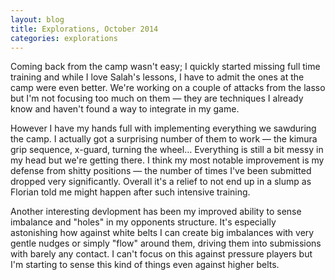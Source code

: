 ```yaml
---
layout: blog
title: Explorations, October 2014
categories: explorations
---
```

Coming back from the camp wasn't easy; I quickly started missing full time training and while I love Salah's lessons, I have to admit the ones at the camp were even better. We're working on a couple of attacks from the lasso but I'm not focusing too much on them — they are techniques I already know and haven't found a way to integrate in my game.

However I have my hands full with implementing everything we sawduring the camp. I actually got a surprising number of them to work — the kimura grip sequence, x-guard, turning the wheel… Everything is still a bit messy in my head but we're getting there. I think my most notable improvement is my defense from shitty positions — the number of times I've been submitted dropped very significantly. Overall it's a relief to not end up in a slump as Florian told me might happen after such intensive training.

Another interesting devlopment has been my improved ability to sense imbalance and "holes" in my opponents structure. It's especially astonishing how against white belts I can create big imbalances with very gentle nudges or simply "flow" around them, driving them into submissions with barely any contact. I can't focus on this against pressure players but I'm starting to sense this kind of things even against higher belts. 